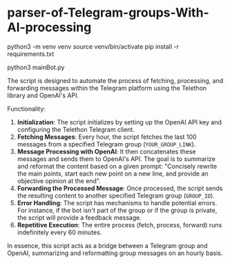 # parser-of-Telegram-groups-With-AI-processing

python3 -m venv venv
source venv/bin/activate
pip install -r requirements.txt

python3 mainBot.py



The script is designed to automate the process of fetching, processing, and forwarding messages within the Telegram platform using the Telethon library and OpenAI's API.

Functionality:

1. **Initialization**: The script initializes by setting up the OpenAI API key and configuring the Telethon Telegram client.
2. **Fetching Messages**: Every hour, the script fetches the last 100 messages from a specified Telegram group (`YOUR_GROUP_LINK`).
3. **Message Processing with OpenAI**: It then concatenates these messages and sends them to OpenAI's API. The goal is to summarize and reformat the content based on a given prompt: "Concisely rewrite the main points, start each new point on a new line, and provide an objective opinion at the end".
4. **Forwarding the Processed Message**: Once processed, the script sends the resulting content to another specified Telegram group (`GROUP_ID`).
5. **Error Handling**: The script has mechanisms to handle potential errors. For instance, if the bot isn't part of the group or if the group is private, the script will provide a feedback message.
6. **Repetitive Execution**: The entire process (fetch, process, forward) runs indefinitely every 60 minutes.

In essence, this script acts as a bridge between a Telegram group and OpenAI, summarizing and reformatting group messages on an hourly basis.


